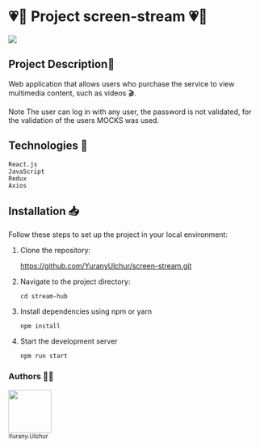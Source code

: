 # 💗👋 Project screen-stream 💗👋

<img align="center" src="https://p4.wallpaperbetter.com/wallpaper/621/859/641/peliculas-terror-wallpaper-preview.jpg" />



## Project Description📃

Web application that allows users who purchase the service to view multimedia content, such as videos 🎬.

Note
The user can log in with any user, the password is not validated, for the validation of the users MOCKS was used.

## Technologies 📌
    React.js
    JavaScript
    Redux
    Axios
##  Installation 📥

Follow these steps to set up the project in your local environment:

1. Clone the repository:

	  https://github.com/YuranyUlchur/screen-stream.git

2. Navigate to the project directory:

	   cd stream-hub

3. Install dependencies using npm or yarn

	   npm install

4. Start the development server

	   npm run start


### Authors ✍🏻
 [<img src="https://avatars.githubusercontent.com/u/111533983?v=4" width=85><br><sub>  Yurany Ulchur  </sub>](https://github.com/YuranyUlchur)
